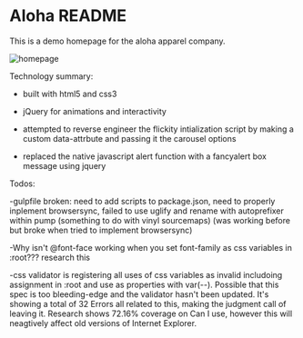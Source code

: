 # Aloha README

This is a demo homepage for the aloha apparel company.

![homepage](https://cdn.pbrd.co/images/GBvCrFQ.png)

Technology summary:

- built with html5 and css3

- jQuery for animations and interactivity

- attempted to reverse engineer the flickity intialization script by making a custom data-attrbute and passing it the carousel options

- replaced the native javascript alert function with a fancyalert box message using jquery

Todos:

-gulpfile broken: need to add scripts to package.json, need to properly inplement browsersync, failed to use uglify and rename with autoprefixer within pump (something to do with vinyl sourcemaps) (was working before but broke when tried to implement browsersync)

-Why isn't @font-face working when you set font-family as css variables in :root??? research this

-css validator is registering all uses of css variables as invalid includoing assignment in :root and use as properties with var(--). Possible that this spec is too bleeding-edge and the validator hasn't been updated. It's showing a total of 32 Errors all related to this, making the judgment call of leaving it. Research shows 72.16% coverage on Can I use, however this will neagtively affect old versions of Internet Explorer.
